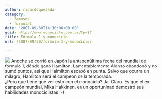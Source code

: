 ```yaml
---
author: ricardoquesada
category:
  - famosos
  - formula1
date: "2007-09-30T14:30:00+00:00"
guid: http://www.monociclo.com.ar/?p=37
title: Fórmula 1 y monociclo
url: /2007/09/30/formula-1-y-monociclo/

---
```

[![](http://www.unicyclist.org/pics/MikaHakkinen.jpg)](http://www.unicyclist.org/pics/MikaHakkinen.jpg) Anoche se corrió en Japón la antepenúltima fecha del mundial de formula 1, dónde ganó Hamilton. Lamentablemente Alonso abandonó y no sumó puntos, así que Halmilton escapó en punta. Salvo que ocurra un milagro, Hamilton será el campeón de la temporada.  
¿Pero que tiene que ver esto con el monociclo? Ja. Claro. Es que el ex-campeón mundial, Mika Hakkinen, en un oportuninad demostró sus habilidades monociclistas :-)
